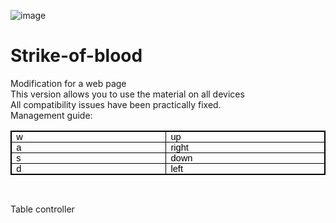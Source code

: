 ![image](https://github.com/user-attachments/assets/9295aa13-41d9-4a67-91cc-e9feaa058e93)

# Strike-of-blood
Modification for a web page <br>
This version allows you to use the material on all devices <br>
All compatibility issues have been practically fixed. <br>
Management guide:
<html><head><meta http-equiv="Content-Type" content="text/html; charset=utf-8" /></head><body><table cellspacing="0" border="0" cellpadding="0" style="margin-left:0pt;mso-padding-alt:0pt 5.3858267716535435pt 0pt 5.3858267716535435pt;border-left:0.5pt solid #000000;border-top:0.5pt solid #000000;border-right:0.5pt solid #000000;border-bottom:0.5pt solid #000000;mso-border-insidev:0.5pt solid #000000;mso-border-insideh:0.5pt solid #000000;"><tr><td width="312" style="width:233.87499212598428pt;padding:0pt 5.3858267716535435pt 0pt 5.3858267716535435pt;border-left:0.5pt solid #000000;border-top:0.5pt solid #000000;border-right:0.5pt solid #000000;border-bottom:0.5pt solid #000000;"><p style="line-height:normal;margin-top:0pt;margin-bottom:0pt;border:none;mso-border-left-alt:none;mso-border-top-alt:none;mso-border-right-alt:none;mso-border-bottom-alt:none;mso-border-between:none"><span style="font-family:'Arial';font-size:11pt;color:#000000;mso-style-textfill-fill-color:#000000">w</span></p></td><td width="312" style="width:233.87499212598428pt;padding:0pt 5.3858267716535435pt 0pt 5.3858267716535435pt;border-left:0.5pt solid #000000;border-top:0.5pt solid #000000;border-right:0.5pt solid #000000;border-bottom:0.5pt solid #000000;"><p style="line-height:normal;margin-top:0pt;margin-bottom:0pt;border:none;mso-border-left-alt:none;mso-border-top-alt:none;mso-border-right-alt:none;mso-border-bottom-alt:none;mso-border-between:none"><span style="font-family:'Arial';font-size:11pt;color:#000000;mso-style-textfill-fill-color:#000000">up</span></p></td></tr><tr><td width="312" style="width:233.87499212598428pt;padding:0pt 5.3858267716535435pt 0pt 5.3858267716535435pt;border-left:0.5pt solid #000000;border-top:0.5pt solid #000000;border-right:0.5pt solid #000000;border-bottom:0.5pt solid #000000;"><p style="line-height:normal;margin-top:0pt;margin-bottom:0pt;border:none;mso-border-left-alt:none;mso-border-top-alt:none;mso-border-right-alt:none;mso-border-bottom-alt:none;mso-border-between:none"><span style="font-family:'Arial';font-size:11pt;color:#000000;mso-style-textfill-fill-color:#000000">a</span></p></td><td width="312" style="width:233.87499212598428pt;padding:0pt 5.3858267716535435pt 0pt 5.3858267716535435pt;border-left:0.5pt solid #000000;border-top:0.5pt solid #000000;border-right:0.5pt solid #000000;border-bottom:0.5pt solid #000000;"><p style="line-height:normal;margin-top:0pt;margin-bottom:0pt;border:none;mso-border-left-alt:none;mso-border-top-alt:none;mso-border-right-alt:none;mso-border-bottom-alt:none;mso-border-between:none"><span style="font-family:'Arial';font-size:11pt;color:#000000;mso-style-textfill-fill-color:#000000">right</span></p></td></tr><tr><td width="312" style="width:233.87499212598428pt;padding:0pt 5.3858267716535435pt 0pt 5.3858267716535435pt;border-left:0.5pt solid #000000;border-top:0.5pt solid #000000;border-right:0.5pt solid #000000;border-bottom:0.5pt solid #000000;"><p style="line-height:normal;margin-top:0pt;margin-bottom:0pt;border:none;mso-border-left-alt:none;mso-border-top-alt:none;mso-border-right-alt:none;mso-border-bottom-alt:none;mso-border-between:none"><span style="font-family:'Arial';font-size:11pt;color:#000000;mso-style-textfill-fill-color:#000000">s</span></p></td><td width="312" style="width:233.87499212598428pt;padding:0pt 5.3858267716535435pt 0pt 5.3858267716535435pt;border-left:0.5pt solid #000000;border-top:0.5pt solid #000000;border-right:0.5pt solid #000000;border-bottom:0.5pt solid #000000;"><p style="line-height:normal;margin-top:0pt;margin-bottom:0pt;border:none;mso-border-left-alt:none;mso-border-top-alt:none;mso-border-right-alt:none;mso-border-bottom-alt:none;mso-border-between:none"><span style="font-family:'Arial';font-size:11pt;color:#000000;mso-style-textfill-fill-color:#000000">down</span></p></td></tr><tr><td width="312" style="width:233.87499212598428pt;padding:0pt 5.3858267716535435pt 0pt 5.3858267716535435pt;border-left:0.5pt solid #000000;border-top:0.5pt solid #000000;border-right:0.5pt solid #000000;border-bottom:0.5pt solid #000000;"><p style="line-height:normal;margin-top:0pt;margin-bottom:0pt;border:none;mso-border-left-alt:none;mso-border-top-alt:none;mso-border-right-alt:none;mso-border-bottom-alt:none;mso-border-between:none"><span style="font-family:'Arial';font-size:11pt;color:#000000;mso-style-textfill-fill-color:#000000">d</span></p></td><td width="312" style="width:233.87499212598428pt;padding:0pt 5.3858267716535435pt 0pt 5.3858267716535435pt;border-left:0.5pt solid #000000;border-top:0.5pt solid #000000;border-right:0.5pt solid #000000;border-bottom:0.5pt solid #000000;"><p style="line-height:normal;margin-top:0pt;margin-bottom:0pt;border:none;mso-border-left-alt:none;mso-border-top-alt:none;mso-border-right-alt:none;mso-border-bottom-alt:none;mso-border-between:none"><span style="font-family:'Arial';font-size:11pt;color:#000000;mso-style-textfill-fill-color:#000000">left</span></p></td></tr></table><p style="margin-top:0pt;margin-bottom:10pt;border:none;border-left:none;border-top:none;border-right:none;border-bottom:none;mso-border-between:none">&nbsp;</p></body></html>Table controller

